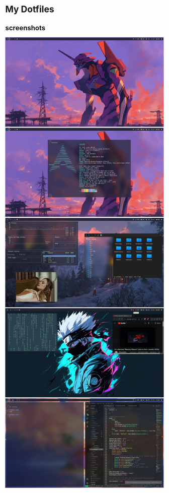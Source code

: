 # My Dotfiles
## screenshots

![](https://github.com/HamGarT/dotfiles1.0/blob/516a4f5e5cb121472236437c8a199caa64435b5a/screenshots/2024-09-26_18-38.png)
![](https://github.com/HamGarT/dotfiles1.0/blob/516a4f5e5cb121472236437c8a199caa64435b5a/screenshots/2024-09-26_18-39.png)
![](https://github.com/HamGarT/dotfiles1.0/blob/516a4f5e5cb121472236437c8a199caa64435b5a/screenshots/2024-09-26_18-43.png)
![](https://github.com/HamGarT/dotfiles1.0/blob/516a4f5e5cb121472236437c8a199caa64435b5a/screenshots/2024-09-26_18-51.png)
![](https://github.com/HamGarT/dotfiles1.0/blob/516a4f5e5cb121472236437c8a199caa64435b5a/screenshots/2024-09-26_18-52.png)

